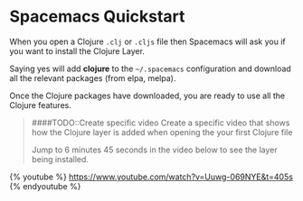 # Spacemacs Quickstart

When you open a Clojure `.clj` or `.cljs` file then Spacemacs will ask you if you want to install the Clojure Layer.

Saying yes will add **clojure** to the `~/.spacemacs` configuration and download all the relevant packages (from elpa, melpa).

Once the Clojure packages have downloaded, you are ready to use all the Clojure features.

> ####TODO::Create specific video
> Create a specific video that shows how the Clojure layer is added when opening the your first Clojure file
>
> Jump to 6 minutes 45 seconds in the video below to see the layer being installed.

{% youtube %}
https://www.youtube.com/watch?v=Uuwg-069NYE&t=405s
{% endyoutube %}
